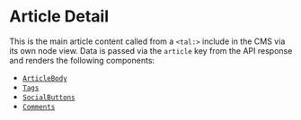 # Article Detail

This is the main article content called from a `<tal:>` include in the CMS via its own node view. Data is passed via the `article` key from the API response and renders the following components:

- [`ArticleBody`](/styleguide/components/article-body)
- [`Tags`](/styleguide/components/tags)
- [`SocialButtons`](/styleguide/components/social-buttons)
- [`Comments`](/styleguide/components/comments)

